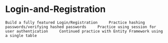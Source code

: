# Login-and-Registration
    Build a fully featured Login/Registration     Practice hashing passwords/verifying hashed passwords     Practice using session for user authentication     Continued practice with Entity Framework using a single table
